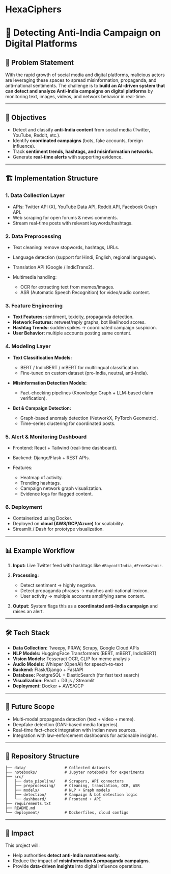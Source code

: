 # HexaCiphers

# 🚩 Detecting Anti-India Campaign on Digital Platforms

## 📌 Problem Statement

With the rapid growth of social media and digital platforms, malicious actors are leveraging these spaces to spread misinformation, propaganda, and anti-national sentiments.
The challenge is to **build an AI-driven system that can detect and analyze Anti-India campaigns on digital platforms** by monitoring text, images, videos, and network behavior in real-time.

---

## 🎯 Objectives

* Detect and classify **anti-India content** from social media (Twitter, YouTube, Reddit, etc.).
* Identify **coordinated campaigns** (bots, fake accounts, foreign influence).
* Track **sentiment trends, hashtags, and misinformation networks**.
* Generate **real-time alerts** with supporting evidence.

---

## 🏗️ Implementation Structure

### 1. **Data Collection Layer**

* APIs: Twitter API (X), YouTube Data API, Reddit API, Facebook Graph API.
* Web scraping for open forums & news comments.
* Stream real-time posts with relevant keywords/hashtags.

### 2. **Data Preprocessing**

* Text cleaning: remove stopwords, hashtags, URLs.
* Language detection (support for Hindi, English, regional languages).
* Translation API (Google / IndicTrans2).
* Multimedia handling:

  * OCR for extracting text from memes/images.
  * ASR (Automatic Speech Recognition) for video/audio content.

### 3. **Feature Engineering**

* **Text Features:** sentiment, toxicity, propaganda detection.
* **Network Features:** retweet/reply graphs, bot likelihood scores.
* **Hashtag Trends:** sudden spikes → coordinated campaign suspicion.
* **User Behavior:** multiple accounts posting same content.

### 4. **Modeling Layer**

* **Text Classification Models:**

  * BERT / IndicBERT / mBERT for multilingual classification.
  * Fine-tuned on custom dataset (pro-India, neutral, anti-India).
* **Misinformation Detection Models:**

  * Fact-checking pipelines (Knowledge Graph + LLM-based claim verification).
* **Bot & Campaign Detection:**

  * Graph-based anomaly detection (NetworkX, PyTorch Geometric).
  * Time-series clustering for coordinated posts.

### 5. **Alert & Monitoring Dashboard**

* Frontend: React + Tailwind (real-time dashboard).
* Backend: Django/Flask + REST APIs.
* Features:

  * Heatmap of activity.
  * Trending hashtags.
  * Campaign network graph visualization.
  * Evidence logs for flagged content.

### 6. **Deployment**

* Containerized using Docker.
* Deployed on **cloud (AWS/GCP/Azure)** for scalability.
* Streamlit / Dash for prototype visualization.

---

## 📊 Example Workflow

1. **Input:** Live Twitter feed with hashtags like `#BoycottIndia`, `#FreeKashmir`.
2. **Processing:**

   * Detect sentiment → highly negative.
   * Detect propaganda phrases → matches anti-national lexicon.
   * User activity → multiple accounts amplifying same content.
3. **Output:** System flags this as a **coordinated anti-India campaign** and raises an alert.

---

## 🛠️ Tech Stack

* **Data Collection:** Tweepy, PRAW, Scrapy, Google Cloud APIs
* **NLP Models:** HuggingFace Transformers (BERT, mBERT, IndicBERT)
* **Vision Models:** Tesseract OCR, CLIP for meme analysis
* **Audio Models:** Whisper (OpenAI) for speech-to-text
* **Backend:** Flask/Django + FastAPI
* **Database:** PostgreSQL + ElasticSearch (for fast text search)
* **Visualization:** React + D3.js / Streamlit
* **Deployment:** Docker + AWS/GCP

---

## 🚀 Future Scope

* Multi-modal propaganda detection (text + video + meme).
* Deepfake detection (GAN-based media forgeries).
* Real-time fact-check integration with Indian news sources.
* Integration with law-enforcement dashboards for actionable insights.

---

## 📂 Repository Structure

```
├── data/                 # Collected datasets
├── notebooks/            # Jupyter notebooks for experiments
├── src/                  
│   ├── data_pipeline/    # Scrapers, API connectors
│   ├── preprocessing/    # Cleaning, translation, OCR, ASR
│   ├── models/           # NLP + Graph models
│   ├── detection/        # Campaign & bot detection logic
│   └── dashboard/        # Frontend + API
├── requirements.txt      
├── README.md             
└── deployment/           # Dockerfiles, cloud configs
```

---

## 📢 Impact

This project will:

* Help authorities **detect anti-India narratives early**.
* Reduce the impact of **misinformation & propaganda campaigns**.
* Provide **data-driven insights** into digital influence operations.
